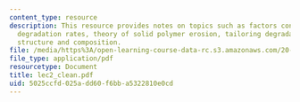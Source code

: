 ```yaml
---
content_type: resource
description: This resource provides notes on topics such as factors controlling polymer
  degradation rates, theory of solid polymer erosion, tailoring degradable polymer
  structure and composition.
file: /media/https%3A/open-learning-course-data-rc.s3.amazonaws.com/20-462j-molecular-principles-of-biomaterials-spring-2006/5025ccfd025add60f6bba5322810e0cd_lec2_clean.pdf
file_type: application/pdf
resourcetype: Document
title: lec2_clean.pdf
uid: 5025ccfd-025a-dd60-f6bb-a5322810e0cd
---
```

